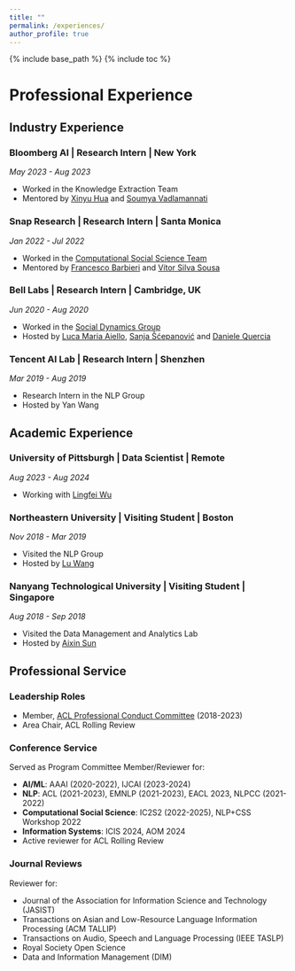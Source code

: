 ```yaml
---
title: ""
permalink: /experiences/
author_profile: true
---
```


{% include base_path %}
{% include toc %}

# Professional Experience

## Industry Experience

### Bloomberg AI | Research Intern | New York
*May 2023 - Aug 2023*
- Worked in the Knowledge Extraction Team
- Mentored by [Xinyu Hua](https://xinyuhua.github.io) and [Soumya Vadlamannati](https://www.linkedin.com/in/soumya-vadlamannati/)

### Snap Research | Research Intern | Santa Monica
*Jan 2022 - Jul 2022*
- Worked in the [Computational Social Science Team](https://research.snap.com/team/user-modeling-and-personalization.html)
- Mentored by [Francesco Barbieri](https://scholar.google.com/citations?user=B10uzI4AAAAJ&hl=en&authuser=2) and [Vítor Silva Sousa](https://www.linkedin.com/in/vitor-silva-sousa/)

### Bell Labs | Research Intern | Cambridge, UK
*Jun 2020 - Aug 2020*
- Worked in the [Social Dynamics Group](https://social-dynamics.net/)
- Hosted by [Luca Maria Aiello](http://www.lajello.com/), [Sanja Šćepanović](http://sanja7s.space/) and [Daniele Quercia](http://researchswinger.org/)

### Tencent AI Lab | Research Intern | Shenzhen
*Mar 2019 - Aug 2019*
- Research Intern in the NLP Group
- Hosted by Yan Wang

## Academic Experience

### University of Pittsburgh | Data Scientist | Remote
*Aug 2023 - Aug 2024*
- Working with [Lingfei Wu](https://lingfeiwu.github.io)

### Northeastern University | Visiting Student | Boston
*Nov 2018 - Mar 2019*
- Visited the NLP Group
- Hosted by [Lu Wang](http://www.ccs.neu.edu/home/luwang/index.html)

### Nanyang Technological University | Visiting Student | Singapore
*Aug 2018 - Sep 2018*
- Visited the Data Management and Analytics Lab
- Hosted by [Aixin Sun](http://www.ntu.edu.sg/home/axsun/)

## Professional Service

### Leadership Roles
- Member, [ACL Professional Conduct Committee](https://www.aclweb.org/adminwiki/index.php?title=Professional_Conduct_Committee) (2018-2023)
- Area Chair, ACL Rolling Review

### Conference Service
Served as Program Committee Member/Reviewer for:
- **AI/ML**: AAAI (2020-2022), IJCAI (2023-2024)
- **NLP**: ACL (2021-2023), EMNLP (2021-2023), EACL 2023, NLPCC (2021-2022)
- **Computational Social Science**: IC2S2 (2022-2025), NLP+CSS Workshop 2022
- **Information Systems**: ICIS 2024, AOM 2024
- Active reviewer for ACL Rolling Review

### Journal Reviews
Reviewer for:
- Journal of the Association for Information Science and Technology (JASIST)
- Transactions on Asian and Low-Resource Language Information Processing (ACM TALLIP)
- Transactions on Audio, Speech and Language Processing (IEEE TASLP)
- Royal Society Open Science
- Data and Information Management (DIM)
